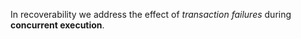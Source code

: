 In recoverability we address the effect of *transaction failures* during **concurrent execution**.



